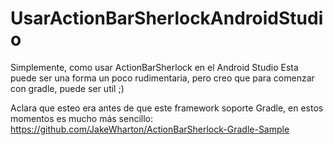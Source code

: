 UsarActionBarSherlockAndroidStudio
==================================

Simplemente, como usar ActionBarSherlock en el Android Studio
Esta puede ser una forma un poco rudimentaria, pero creo que
para comenzar con gradle, puede ser util ;)

Aclara que esteo era antes de que este framework soporte Gradle, en estos
momentos es mucho más sencillo:
https://github.com/JakeWharton/ActionBarSherlock-Gradle-Sample
